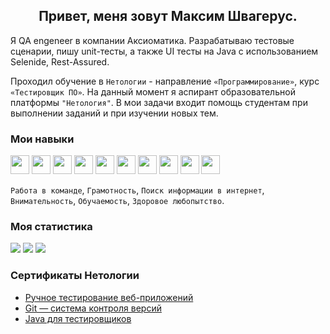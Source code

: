 <h2 align="center">Привет, меня зовут Максим Швагерус.</h2>

Я QA engeneer в компании Аксиоматика. Разрабатываю тестовые сценарии, пишу unit-тесты, а также UI тесты на Java с использованием Selenide, Rest-Assured.

Проходил обучение в `Нетологии` - направление `«Программирование»`, курс `«Тестировщик ПО»`. На данный момент я аспирант образовательной платформы `"Нетология"`. В мои задачи входит помощь студентам при выполнении заданий и при изучении новых тем.

### Мои навыки

<img src="https://cdn.jsdelivr.net/gh/devicons/devicon/icons/java/java-original.svg" height="30"/> <img src="https://cdn.jsdelivr.net/gh/devicons/devicon/icons/git/git-original.svg" height="30"/>
<img src="https://cdn.jsdelivr.net/gh/devicons/devicon/icons/html5/html5-plain.svg" height="30"/>
<img src="https://cdn.jsdelivr.net/gh/devicons/devicon/icons/css3/css3-original.svg" height="30"/>
<img src="https://img.icons8.com/color/1x/intellij-idea.png" height="30"/>
<img src="https://junit.org/junit5/assets/img/junit5-logo.png" height="30"/>
<img src="https://cdn.jsdelivr.net/gh/devicons/devicon/icons/jira/jira-original-wordmark.svg" height="30"/>
<img src="https://cdn.jsdelivr.net/gh/devicons/devicon/icons/apache/apache-original-wordmark.svg" height="30"/>
<img src="https://cdn.jsdelivr.net/gh/devicons/devicon/icons/gradle/gradle-plain.svg" height="30"/>
<img src="https://cdn.jsdelivr.net/gh/devicons/devicon/icons/selenium/selenium-original.svg" height="30"/>

`Работа в команде`, `Грамотность`, `Поиск информации в интернет`, `Внимательность`, `Обучаемость`, `Здоровое любопытство`.

### Моя статистика

![](http://github-profile-summary-cards.vercel.app/api/cards/profile-details?username=shvisor&theme=github_dark)
![](http://github-profile-summary-cards.vercel.app/api/cards/stats?username=shvisor&theme=github_dark)
![](http://github-profile-summary-cards.vercel.app/api/cards/most-commit-language?username=shvisor&theme=github_dark)

### Сертификаты Нетологии

* [Ручное тестирование веб-приложений](https://github.com/shvisor/Certificates/blob/main/1_%D0%A0%D1%83%D1%87%D0%BD%D0%BE%D0%B5%20%D1%82%D0%B5%D1%81%D1%82%D0%B8%D1%80%D0%BE%D0%B2%D0%B0%D0%BD%D0%B8%D0%B5.pdf)
* [Git — система контроля версий](https://github.com/shvisor/Certificates/blob/main/2_Git.pdf)
* [Java для тестировщиков](https://github.com/shvisor/Certificates/blob/main/3_Java%20%D0%B4%D0%BB%D1%8F%20%D1%82%D0%B5%D1%81%D1%82%D0%B8%D1%80%D0%BE%D0%B2%D1%89%D0%B8%D0%BA%D0%BE%D0%B2.pdf)
